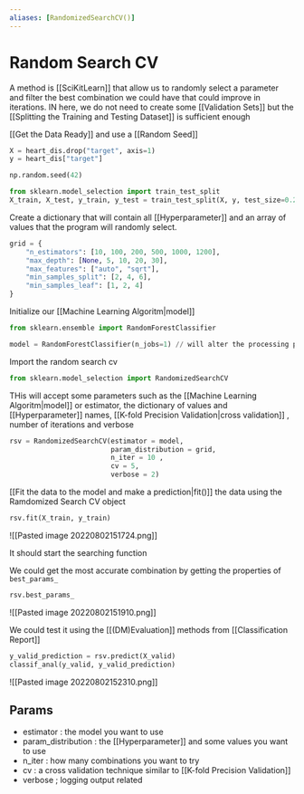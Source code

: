 ```yaml
---
aliases: [RandomizedSearchCV()]
---
```

# Random Search CV
A method is [[SciKitLearn]] that allow us to randomly select a parameter and filter the best combination we could have that could improve in iterations. IN here, we do not need to create some [[Validation Sets]] but the [[Splitting the Training and Testing Dataset]] is sufficient enough

[[Get the Data Ready]] and use a [[Random Seed]]
```python
X = heart_dis.drop("target", axis=1)
y = heart_dis["target"]

np.random.seed(42)

from sklearn.model_selection import train_test_split
X_train, X_test, y_train, y_test = train_test_split(X, y, test_size=0.2)
```

Create a dictionary that will contain all [[Hyperparameter]] and an array of values that the program will randomly select.
```python
grid = {
    "n_estimators": [10, 100, 200, 500, 1000, 1200],
    "max_depth": [None, 5, 10, 20, 30],
    "max_features": ["auto", "sqrt"],
    "min_samples_split": [2, 4, 6],
    "min_samples_leaf": [1, 2, 4]
}
```

Initialize our [[Machine Learning Algoritm|model]]
```python
from sklearn.ensemble import RandomForestClassifier

model = RandomForestClassifier(n_jobs=1) // will alter the processing power used
```

Import the random search cv
```python
from sklearn.model_selection import RandomizedSearchCV
```

THis will accept some parameters such as the [[Machine Learning Algoritm|model]] or estimator, the dictionary of values and [[Hyperparameter]] names,  [[K-fold Precision Validation|cross validation]] , number of iterations and verbose
```python
rsv = RandomizedSearchCV(estimator = model, 
						 param_distribution = grid, 
						 n_iter = 10 , 
						 cv = 5, 
						 verbose = 2)
```

[[Fit the data to the model and make a prediction|fit()]] the data using the Ramdomized Search CV object
```python
rsv.fit(X_train, y_train)
```
![[Pasted image 20220802151724.png]]

It should start the searching function

We could get the most accurate combination by getting the properties of `best_params_`
```python
rsv.best_params_
```
![[Pasted image 20220802151910.png]]

We could test it using the [[(DM)Evaluation]] methods from [[Classification Report]]

```python
y_valid_prediction = rsv.predict(X_valid)
classif_anal(y_valid, y_valid_prediction)
```

![[Pasted image 20220802152310.png]]

## Params
- estimator : the model you want to use
- param_distribution : the [[Hyperparameter]] and some values you want to use
- n_iter : how many combinations you want to try
- cv : a cross validation technique similar to [[K-fold Precision Validation]]
- verbose ; logging output related